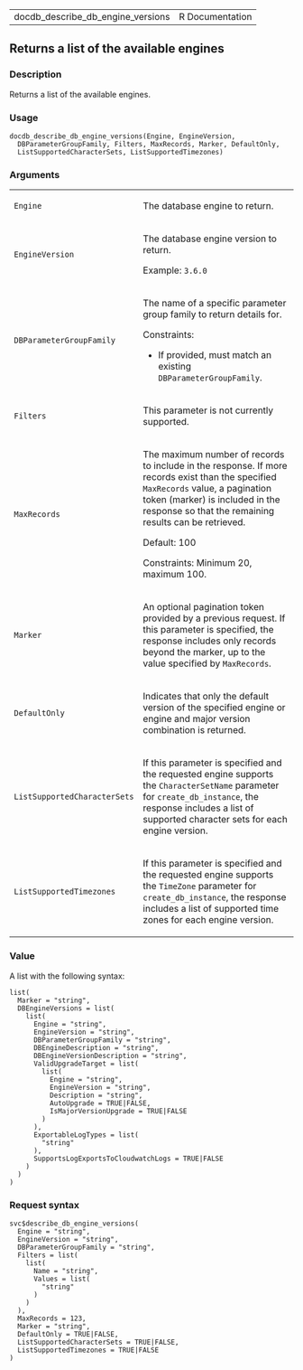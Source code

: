 <table style="width: 100%;">
<tbody>
<tr class="odd">
<td>docdb_describe_db_engine_versions</td>
<td style="text-align: right;">R Documentation</td>
</tr>
</tbody>
</table>

## Returns a list of the available engines

### Description

Returns a list of the available engines.

### Usage

    docdb_describe_db_engine_versions(Engine, EngineVersion,
      DBParameterGroupFamily, Filters, MaxRecords, Marker, DefaultOnly,
      ListSupportedCharacterSets, ListSupportedTimezones)

### Arguments

<table>
<colgroup>
<col style="width: 35%" />
<col style="width: 65%" />
</colgroup>
<tbody>
<tr class="odd">
<td><code
id="docdb_describe_db_engine_versions_:_Engine">Engine</code></td>
<td><p>The database engine to return.</p></td>
</tr>
<tr class="even">
<td><code
id="docdb_describe_db_engine_versions_:_EngineVersion">EngineVersion</code></td>
<td><p>The database engine version to return.</p>
<p>Example: <code style="white-space: pre;">⁠3.6.0⁠</code></p></td>
</tr>
<tr class="odd">
<td><code
id="docdb_describe_db_engine_versions_:_DBParameterGroupFamily">DBParameterGroupFamily</code></td>
<td><p>The name of a specific parameter group family to return details
for.</p>
<p>Constraints:</p>
<ul>
<li><p>If provided, must match an existing
<code>DBParameterGroupFamily</code>.</p></li>
</ul></td>
</tr>
<tr class="even">
<td><code
id="docdb_describe_db_engine_versions_:_Filters">Filters</code></td>
<td><p>This parameter is not currently supported.</p></td>
</tr>
<tr class="odd">
<td><code
id="docdb_describe_db_engine_versions_:_MaxRecords">MaxRecords</code></td>
<td><p>The maximum number of records to include in the response. If more
records exist than the specified <code>MaxRecords</code> value, a
pagination token (marker) is included in the response so that the
remaining results can be retrieved.</p>
<p>Default: 100</p>
<p>Constraints: Minimum 20, maximum 100.</p></td>
</tr>
<tr class="even">
<td><code
id="docdb_describe_db_engine_versions_:_Marker">Marker</code></td>
<td><p>An optional pagination token provided by a previous request. If
this parameter is specified, the response includes only records beyond
the marker, up to the value specified by
<code>MaxRecords</code>.</p></td>
</tr>
<tr class="odd">
<td><code
id="docdb_describe_db_engine_versions_:_DefaultOnly">DefaultOnly</code></td>
<td><p>Indicates that only the default version of the specified engine
or engine and major version combination is returned.</p></td>
</tr>
<tr class="even">
<td><code
id="docdb_describe_db_engine_versions_:_ListSupportedCharacterSets">ListSupportedCharacterSets</code></td>
<td><p>If this parameter is specified and the requested engine supports
the <code>CharacterSetName</code> parameter for
<code>create_db_instance</code>, the response includes a list of
supported character sets for each engine version.</p></td>
</tr>
<tr class="odd">
<td><code
id="docdb_describe_db_engine_versions_:_ListSupportedTimezones">ListSupportedTimezones</code></td>
<td><p>If this parameter is specified and the requested engine supports
the <code>TimeZone</code> parameter for <code>create_db_instance</code>,
the response includes a list of supported time zones for each engine
version.</p></td>
</tr>
</tbody>
</table>

### Value

A list with the following syntax:

    list(
      Marker = "string",
      DBEngineVersions = list(
        list(
          Engine = "string",
          EngineVersion = "string",
          DBParameterGroupFamily = "string",
          DBEngineDescription = "string",
          DBEngineVersionDescription = "string",
          ValidUpgradeTarget = list(
            list(
              Engine = "string",
              EngineVersion = "string",
              Description = "string",
              AutoUpgrade = TRUE|FALSE,
              IsMajorVersionUpgrade = TRUE|FALSE
            )
          ),
          ExportableLogTypes = list(
            "string"
          ),
          SupportsLogExportsToCloudwatchLogs = TRUE|FALSE
        )
      )
    )

### Request syntax

    svc$describe_db_engine_versions(
      Engine = "string",
      EngineVersion = "string",
      DBParameterGroupFamily = "string",
      Filters = list(
        list(
          Name = "string",
          Values = list(
            "string"
          )
        )
      ),
      MaxRecords = 123,
      Marker = "string",
      DefaultOnly = TRUE|FALSE,
      ListSupportedCharacterSets = TRUE|FALSE,
      ListSupportedTimezones = TRUE|FALSE
    )
